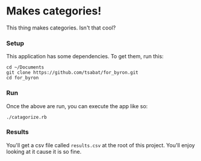 # Makes categories!

This thing makes categories.  Isn't that cool?

### Setup 

This application has some dependencies.  To get them, run this:

```
cd ~/Documents
git clone https://github.com/tsabat/for_byron.git
cd for_byron
```

### Run

Once the above are run, you can execute the app like so:

```
./catagorize.rb
```

### Results

You'll get a csv file called `results.csv` at the root of this project.  You'll
enjoy looking at it cause it is so fine.
